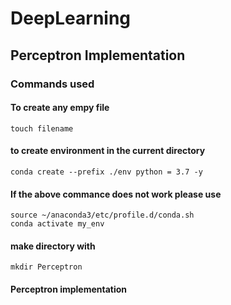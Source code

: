 # DeepLearning
## Perceptron Implementation
### Commands used
#### To create any empy file
```
touch filename
```
#### to create environment in the current directory
```
conda create --prefix ./env python = 3.7 -y
```
#### If the above commance does not work please use
```
source ~/anaconda3/etc/profile.d/conda.sh
conda activate my_env
```
#### make directory with
```
mkdir Perceptron
```

#### Perceptron implementation
